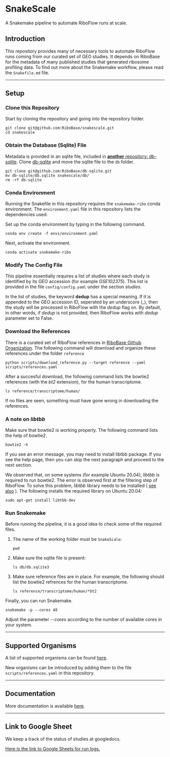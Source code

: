 # SnakeScale 
A Snakemake pipeline to automate RiboFlow runs at scale.

## Introduction
This repository provides many of necessary tools to automate RiboFlow runs coming from our curated set of GEO studies. It depends on RiboBase for the metadata of many published studies that generated ribosome profiling data. To find out more about the Snakemake workflow, please read the `Snakefile.md` file.

---------------------------------

## Setup


### Clone this Repository

Start by cloning the repository and going into the repository folder. 

```
git clone git@github.com:RiboBase/snakescale.git
cd snakescale
```

### Obtain the Database (Sqlite) File

Metadata is provided in an sqlite file, included in [**another** repository: db-sqlite](https://github.com/RiboBase/db-sqlite).
Clone [db-sqlite](https://github.com/RiboBase/db-sqlite) and move the sqlite file to the `db` folder.

```
git clone git@github.com:RiboBase/db-sqlite.git
mv db-sqlite/db.sqlite snakescale/db/
rm -rf db-sqlite
```

### Conda Environment
Running the Snakefile in this repository requires the `snakemake-ribo` conda environment. The `environment.yaml` file in this repository lists the dependencies used.

Set up the conda environment by typing in the following command.

```
conda env create -f envs/environment.yaml
```

Next, activate the environment.

```
conda activate snakemake-ribo
```



### Modify The Config File

This pipeline essentially requires a list of studies where each study is identified by its GEO accession (for example *GSE102375*). This list is provided in the file `config/config.yaml` under the section *studies*. 

In the list of studies, the keyword **dedup** has a special meaning. If it is appended to the GEO accession ID, seperated by an underscore (_), then the study will be processed in RiboFlow with the *dedup* flag on. By default, in other words, if *dedup* is not provided, then RiboFlow works with *dedup* parameter set to False. 

### Download the References
There is a curated set of RiboFlow references in [RiboBase Github Organization](https://github.com/RiboBase/riboflow_references/blob/main/README.md). The following command will download and organize these references under the folder `reference`

```
python scripts/download_reference.py --target reference --yaml scripts/references.yaml
```

After a succesful download, the following command lists the bowtie2 references (with the *bt2* extension), for the human transcriptome. 

```
ls reference/transcriptome/human/
```

If no files are seen, something must have gone wrong in downloading the references.


### A note on *libtbb*

Make sure that bowtie2 is working properly. The following command lists the help of bowtie2. 

```
bowtie2 -h
```

If you see an error message, you may need to install libtbb package. If you see the help page, then you can skip the next paragraph and proceed to the next section. 

We observed that, on some systems (for example Ubuntu 20.04), *libtbb* is required to run bowtie2. The error is observed first at the filtering step of RiboFlow. To solve this problem, *libtbb* library needs to be installed ( [see also](http://www.metagenomics.wiki/tools/bowtie2/install/libtbb-so-2) ). The following installs the required library on Ubuntu 20.04:

```
sudo apt-get install libtbb-dev
```


### Run Snakemake

Before running the pipeline, it is a good idea to check some of the required files.

1) The name of the working folder must be `SnakeScale`:
   ```
   pwd
   ```

2) Make sure the sqlite file is present:
   ```
   ls db/db.sqlite3
   ```

3) Make sure reference files are in place. For example, the following should list the bowtie2 refrences for the human transcriptome. 
   ```
   ls reference/transcriptome/human/*bt2
   ```

Finally, you can run Snakemake.

```
snakemake -p --cores 48
```

Adjust the parameter *--cores* according to the number of available cores in your system.


---------------------------------

## Supported Organisms

A list of supported organisms can be found [here](https://github.com/RiboBase/riboflow_references/blob/main/README.md).

New organisms can be introduced by adding them to the file `scripts/references.yaml` in this repository.

---------------------------------

## Documentation

More documentation is available [here](https://github.com/ribobase/snakescale/tree/main/docs).

---------------------------------

## Link to Google Sheet
We keep a track of the status of studies at googledocs.

[Here is the link to Google Sheets for run logs.](https://docs.google.com/spreadsheets/d/1kVdRq7d5-IM2tz3EG0POHNPtBjI_wxeLjw7kZr2N2mg/edit#gid=346131063)
